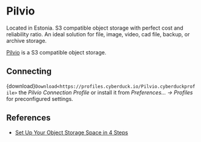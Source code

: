 Pilvio
====

Located in Estonia. S3 compatible object storage with perfect cost and reliability ratio. An ideal solution for file, image, video, cad file, backup, or archive storage.

[Pilvio](https://pilvio.com/) is a S3 compatible object storage.

## Connecting

{download}`Download<https://profiles.cyberduck.io/Pilvio.cyberduckprofile>` the *Pilvio Connection Profile* or install it from *Preferences… → Profiles* for preconfigured settings.

## References

- [Set Up Your Object Storage Space in 4 Steps](https://blog.pilw.io/set-up-your-object-storage-space-in-4-steps/)